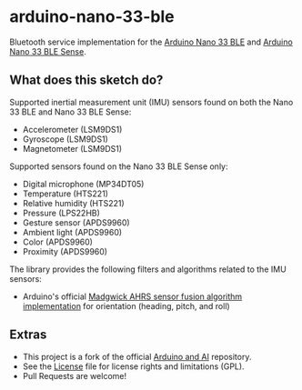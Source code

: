 # arduino-nano-33-ble

Bluetooth service implementation for the [Arduino Nano 33 BLE](https://www.arduino.cc/en/Guide/NANO33BLE) and 
[Arduino Nano 33 BLE Sense](https://www.arduino.cc/en/Guide/NANO33BLESense).

## What does this sketch do?

Supported inertial measurement unit (IMU) sensors found on both the Nano 33 BLE and Nano 33 BLE Sense:

-   Accelerometer (LSM9DS1)
-   Gyroscope (LSM9DS1)
-   Magnetometer (LSM9DS1)

Supported sensors found on the Nano 33 BLE Sense only:

-   Digital microphone (MP34DT05)
-   Temperature (HTS221)
-   Relative humidity (HTS221)
-   Pressure (LPS22HB)
-	Gesture sensor (APDS9960)
-	Ambient light (APDS9960)
-	Color (APDS9960)
-	Proximity (APDS9960)

The library provides the following filters and algorithms related to the IMU sensors:

-   Arduino's official [Madgwick AHRS sensor fusion algorithm implementation](https://github.com/arduino-libraries/MadgwickAHRS) for orientation (heading, pitch, and roll)

## Extras

-   This project is a fork of the official [Arduino and AI](https://github.com/arduino/ArduinoAI) repository.
-   See the [License](LICENSE) file for license rights and limitations (GPL).
-   Pull Requests are welcome!
